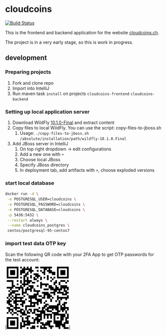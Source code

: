 # cloudcoins

[![Build Status](https://travis-ci.org/guggero/cloudcoins.svg?branch=master)](https://travis-ci.org/guggero/cloudcoins)

This is the frontend and backend application for the website [cloudcoins.ch](https://www.cloudcoins.ch).

The project is in a very early stage, so this is work in progress.

## development

### Preparing projects
1. Fork and clone repo
1. Import into IntelliJ
1. Run maven task `install` on projects `cloudcoins-frontend` `cloudcoins-backend`

### Setting up local application server 
1. Download WildFly [10.1.0-Final](http://download.jboss.org/wildfly/10.1.0.Final/wildfly-10.1.0.Final.zip) and extract content
1. Copy files to local WildFly. You can use the script: copy-files-to-jboss.sh
   1. Usage: `./copy-files-to-jboss.sh /absolute/installation/path/wildfly-10.1.0.Final`
1. Add JBoss server in IntelliJ
   1. On top right dropdown -> edit configurations
   1. Add a new one with `+`
   1. Choose local JBoss
   1. Specify JBoss directory
   1. In deployment tab, add artifacts with `+`, choose exploded versions

### start local database

```bash
docker run -d \
 -e POSTGRESQL_USER=cloudcoins \
 -e POSTGRESQL_PASSWORD=cloudcoins \
 -e POSTGRESQL_DATABASE=cloudcoins \
 -p 5436:5432 \
 --restart always \
 --name cloudcoins_postgres \
 centos/postgresql-95-centos7
```

### import test data OTP key

Scan the following QR code with your 2FA App to get OTP passwords for the test account:

[![QR Code](doc/test-account-2fa-qrcode.png)]